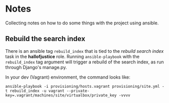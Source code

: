 # Notes

Collecting notes on how to do some things with the project using ansible.


## Rebuild the search index

There is an ansible tag `rebuild_index` that is tied to the *rebuild search index* task in the **hallofjustice** role. Running `ansible-playbook` with the `rebuild_index` tag argument will trigger a rebuild of the search index, as run through Django's manage.py.

In your dev (Vagrant) environment, the command looks like:

```shell
ansible-playbook -i provisioning/hosts.vagrant provisioning/site.yml -t rebuild_index -u vagrant --private-key=.vagrant/machines/site/virtualbox/private_key -vvvv
```
